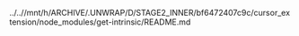 ../..//mnt/h/ARCHIVE/.UNWRAP/D/STAGE2_INNER/bf6472407c9c/cursor_extension/node_modules/get-intrinsic/README.md